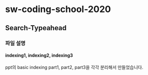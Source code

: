 # sw-coding-school-2020
## Search-Typeahead

### 파일 설명
#### indexing1, indexing2, indexing3

ppt의 basic indexing part1, part2, part3을 각각 분리해서 만들었습니다.